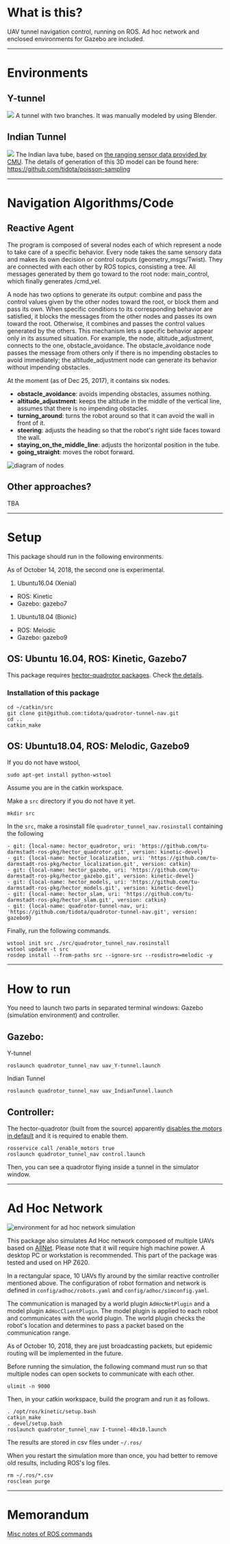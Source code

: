 # What is this?
UAV tunnel navigation control, running on ROS. Ad hoc network and enclosed environments for Gazebo are included.

---

# Environments
## Y-tunnel
![](./img/simu_Y.png)
A tunnel with two branches. It was manually modeled by using Blender.

## Indian Tunnel
![](./img/simu_Indian.png)
The Indian lava tube, based on [the ranging sensor data provided by CMU](http://www.frc.ri.cmu.edu/projects/NIAC_Caves/). The details of generation of this 3D model can be found here:
https://github.com/tidota/poisson-sampling

---

# Navigation Algorithms/Code
## Reactive Agent
The program is composed of several nodes each of which represent a node to take care of a specific behavior.
Every node takes the same sensory data and makes its own decision or control outputs (geometry_msgs/Twist).
They are connected with each other by ROS topics, consisting a tree.
All messages generated by them go toward to the root node: main_control, which finally generates /cmd_vel.

A node has two options to generate its output: combine and pass the control values given by the other nodes toward the root, or block them and pass its own.
When specific conditions to its corresponding behavior are satisfied, it blocks the messages from the other nodes and passes its own toward the root.
Otherwise, it combines and passes the control values generated by the others.
This mechanism lets a specific behavior appear only in its assumed situation. For example, the node, altitude_adjustment, connects to the one, obstacle_avoidance. The obstacle_avoidance node passes the message from others only if there is no impending obstacles to avoid immediately; the altitude_adjustment node can generate its behavior without impending obstacles.

At the moment (as of Dec 25, 2017), it contains six nodes.
- **obstacle_avoidance**: avoids impending obstacles, assumes nothing.
- **altitude_adjustment**: keeps the altitude in the middle of the vertical line, assumes that there is no impending obstacles.
- **turning_around**: turns the robot around so that it can avoid the wall in front of it.
- **steering**: adjusts the heading so that the robot's right side faces toward the wall.
- **staying_on_the_middle_line**: adjusts the horizontal position in the tube.
- **going_straight**: moves the robot forward.

![diagram of nodes](./img/nodes_reactive.png)

## Other approaches?
TBA

---

# Setup

This package should run in the following environments.

As of October 14, 2018, the second one is experimental.
<!--The second one is up-to-date and recommended.-->

1. Ubuntu16.04 (Xenial)
  - ROS: Kinetic
  - Gazebo: gazebo7
1. Ubuntu18.04 (Bionic)
  - ROS: Melodic
  - Gazebo: gazebo9

##  OS: Ubuntu 16.04, ROS: Kinetic, Gazebo7

This package requires [hector-quadrotor packages](https://github.com/tu-darmstadt-ros-pkg/hector_quadrotor). Check [the details](SETUP.md).

### Installation of this package
```
cd ~/catkin/src
git clone git@github.com:tidota/quadrotor-tunnel-nav.git
cd ..
catkin_make
```

## OS: Ubuntu18.04, ROS: Melodic, Gazebo9

If you do not have wstool,
```
sudo apt-get install python-wstool
```

Assume you are in the catkin workspace.

Make a `src` directory if you do not have it yet.
```
mkdir src
```

In the `src`, make a rosinstall file `quadrotor_tunnel_nav.rosinstall` containing the following
```
- git: {local-name: hector_quadrotor, uri: 'https://github.com/tu-darmstadt-ros-pkg/hector_quadrotor.git', version: kinetic-devel}
- git: {local-name: hector_localization, uri: 'https://github.com/tu-darmstadt-ros-pkg/hector_localization.git', version: catkin}
- git: {local-name: hector_gazebo, uri: 'https://github.com/tu-darmstadt-ros-pkg/hector_gazebo.git', version: kinetic-devel}
- git: {local-name: hector_models, uri: 'https://github.com/tu-darmstadt-ros-pkg/hector_models.git', version: kinetic-devel}
- git: {local-name: hector_slam, uri: 'https://github.com/tu-darmstadt-ros-pkg/hector_slam.git', version: catkin}
- git: {local-name: quadrotor-tunnel-nav, uri: 'https://github.com/tidota/quadrotor-tunnel-nav.git', version: gazebo9}
```

Finally, run the following commands.
```
wstool init src ./src/quadrotor_tunnel_nav.rosinstall
wstool update -t src
rosdep install --from-paths src --ignore-src --rosdistro=melodic -y
```

---

# How to run
You need to launch two parts in separated terminal windows: Gazebo (simulation environment) and controller.

## Gazebo:

Y-tunnel
```
roslaunch quadrotor_tunnel_nav uav_Y-tunnel.launch
```
Indian Tunnel
```
roslaunch quadrotor_tunnel_nav uav_IndianTunnel.launch
```

## Controller:
The hector-quadrotor (built from the source) apparently [disables the motors in default](https://answers.ros.org/question/256590/hector-quadcopter-not-responding-to-cmd_vel-messages/) and it is required to enable them.
```
rosservice call /enable_motors true
roslaunch quadrotor_tunnel_nav control.launch
```
Then, you can see a quadrotor flying inside a tunnel in the simulator window.

---

# Ad Hoc Network

![environment for ad hoc network simulation](img/adhoc_env.jpg)

This package also simulates Ad Hoc network composed of multiple UAVs based on [AllNet](http://alnt.org/). Please note that it will require high machine power. A desktop PC or workstation is recommended.
This part of the package was tested and used on HP Z620.

In a rectangular space, 10 UAVs fly around by the similar reactive controller mentioned above. The configuration of robot formation and network is defined in `config/adhoc/robots.yaml` and `config/adhoc/simconfig.yaml`.

The communication is managed by a world plugin `AdHocNetPlugin` and a model plugin `AdHocClientPlugin`. The model plugin is applied to each robot and communicates with the world plugin. The world plugin checks the robot's location and determines to pass a packet based on the communication range.

As of October 10, 2018, they are just broadcasting packets, but epidemic routing will be implemented in the future.

Before running the simulation, the following command must run so that multiple nodes can open sockets to communicate with each other.

```
ulimit -n 9000
```

Then, in your catkin workspace, build the program and run it as follows.

```
. /opt/ros/kinetic/setup.bash
catkin_make
. devel/setup.bash
roslaunch quadrotor_tunnel_nav I-tunnel-40x10.launch
```

The results are stored in csv files under `~/.ros/`

When you restart the simulation more than once, you had better to remove old
results, including ROS's log files.
```
rm ~/.ros/*.csv
rosclean purge
```

---

# Memorandum
[Misc notes of ROS commands](MEMORANDUM.md)

